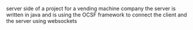 server side of a project for a vending machine company
the server is written in java and is using the OCSF framework to connect the client and the server using websockets
